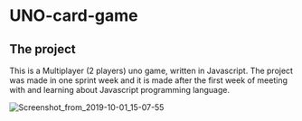 # UNO-card-game

## The project
This is a Multiplayer (2 players) uno game, written in Javascript. The project was made in one sprint week and it is made after the first week of meeting with and learning about Javascript programming language.


![Screenshot_from_2019-10-01_15-07-55](https://user-images.githubusercontent.com/42236372/151416425-623ee63a-dc87-4671-a382-d6b6474039fc.png)
